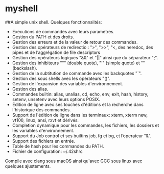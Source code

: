 # myshell
##A simple unix shell.
Quelques fonctionnalités:
* Executions de commandes avec leurs paramètres.
* Gestion du PATH et des droits.
* Gestion des erreurs et de la valeur de retour des commandes.
* Gestion des opérateurs de redirectio : ">", ">>", "<, des heredoc, des pipes et de l’aggrégation de file descriptors
* Gestion des opérateurs logiques "&&" et "||" ainsi que du séparateur ";".
* Gestion des inhibiteurs """ (double quote), "’" (simple quote) et "\" (backslash).
* Gestion de la subtitution de commande avec les backquotes "`".
* Gestion des sous shells avec les opérateurs "()".
* Gestion de l'expansion des variables d'environnement.
* Gestion des alias.
* Commandes builtin: alias, unalias, cd, echo, env, exit, hash, history, setenv, unsetenv avec leurs options POSIX.
* Édition de ligne avec ses touches d'éditions et la recherche dans l'historique des commandes.
* Support de l'édition de ligne dans les terminaux: xterm, xterm new, vt100, linux, ansi, rxvt et dérivés.
* Completion dynamique pour les commandes, les fichiers, les dossiers et les variables d'environnement.
* Support du Job control et ses builtins job, fg et bg, et l’operateur "&".
* Support des fichiers en entrée.
* Table de hash pour les commandes du PATH.
* Fichier de configuration: ~/.42shrc

Compile avec clang sous macOS ainsi qu'avec GCC sous linux avec quelques ajustements.